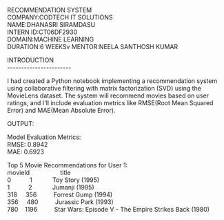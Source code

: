 RECOMMENDATION SYSTEM</br>
COMPANY:CODTECH IT SOLUTIONS<br/>
NAME:DHANASRI SIRAMDASU<br/>
INTERN ID:CT06DF2930<br/>
DOMAIN:MACHINE LEARNING<br/>
DURATION:6 WEEKSv
MENTOR:NEELA SANTHOSH KUMAR<br/>

INTRODUCTION</br>
-----------------------</br>

I had created a Python notebook implementing a recommendation system using collaborative filtering with matrix factorization (SVD) using the MovieLens dataset. The system will recommend movies based on user ratings, and I'll include evaluation metrics like RMSE(Root Mean Squared Error) and MAE(Mean Absolute Error).

OUTPUT:

Model Evaluation Metrics:<br/>
RMSE: 0.8942<br/>
MAE: 0.6923<br/>

Top 5 Movie Recommendations for User 1:<br/>
   movieId &nbsp; &nbsp; &nbsp; &nbsp; &nbsp; &nbsp; &nbsp; &nbsp; &nbsp;title<br/>
0&nbsp; &nbsp; &nbsp; &nbsp; &nbsp; &nbsp;1 &nbsp; &nbsp; &nbsp; &nbsp; &nbsp; &nbsp;Toy Story (1995)<br/>
1&nbsp; &nbsp; &nbsp; &nbsp; &nbsp; &nbsp;2 &nbsp; &nbsp; &nbsp; &nbsp; &nbsp; &nbsp;Jumanji (1995)<br/>
318&nbsp; &nbsp; &nbsp;356 &nbsp; &nbsp; &nbsp; &nbsp; &nbsp;Forrest Gump (1994)<br/>
356&nbsp; &nbsp; &nbsp;480 &nbsp; &nbsp; &nbsp; &nbsp; &nbsp;Jurassic Park (1993)<br/>
780 &nbsp; &nbsp;1196 &nbsp; &nbsp; &nbsp; &nbsp; &nbsp;Star Wars: Episode V - The Empire Strikes Back (1980)<br/>
